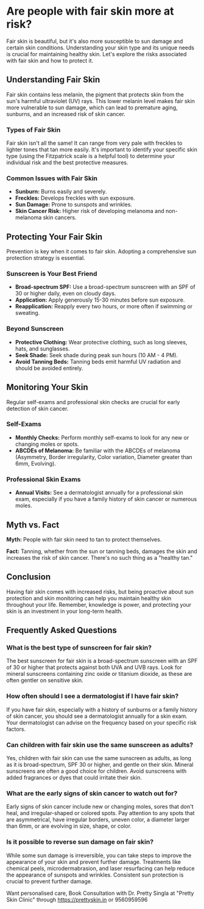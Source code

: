 # Are people with fair skin more at risk?

Fair skin is beautiful, but it's also more susceptible to sun damage and certain skin conditions. Understanding your skin type and its unique needs is crucial for maintaining healthy skin. Let's explore the risks associated with fair skin and how to protect it.

## Understanding Fair Skin

Fair skin contains less melanin, the pigment that protects skin from the sun's harmful ultraviolet (UV) rays. This lower melanin level makes fair skin more vulnerable to sun damage, which can lead to premature aging, sunburns, and an increased risk of skin cancer.

### Types of Fair Skin

Fair skin isn't all the same! It can range from very pale with freckles to lighter tones that tan more easily. It's important to identify your specific skin type (using the Fitzpatrick scale is a helpful tool) to determine your individual risk and the best protective measures.

### Common Issues with Fair Skin

*   **Sunburn:** Burns easily and severely.
*   **Freckles:** Develops freckles with sun exposure.
*   **Sun Damage:** Prone to sunspots and wrinkles.
*   **Skin Cancer Risk:** Higher risk of developing melanoma and non-melanoma skin cancers.

## Protecting Your Fair Skin

Prevention is key when it comes to fair skin. Adopting a comprehensive sun protection strategy is essential.

### Sunscreen is Your Best Friend

*   **Broad-spectrum SPF:** Use a broad-spectrum sunscreen with an SPF of 30 or higher daily, even on cloudy days.
*   **Application:** Apply generously 15-30 minutes before sun exposure.
*   **Reapplication:** Reapply every two hours, or more often if swimming or sweating.

### Beyond Sunscreen

*   **Protective Clothing:** Wear protective clothing, such as long sleeves, hats, and sunglasses.
*   **Seek Shade:** Seek shade during peak sun hours (10 AM - 4 PM).
*   **Avoid Tanning Beds:** Tanning beds emit harmful UV radiation and should be avoided entirely.

## Monitoring Your Skin

Regular self-exams and professional skin checks are crucial for early detection of skin cancer.

### Self-Exams

*   **Monthly Checks:** Perform monthly self-exams to look for any new or changing moles or spots.
*   **ABCDEs of Melanoma:** Be familiar with the ABCDEs of melanoma (Asymmetry, Border irregularity, Color variation, Diameter greater than 6mm, Evolving).

### Professional Skin Exams

*   **Annual Visits:** See a dermatologist annually for a professional skin exam, especially if you have a family history of skin cancer or numerous moles.

## Myth vs. Fact

**Myth:** People with fair skin need to tan to protect themselves.

**Fact:** Tanning, whether from the sun or tanning beds, damages the skin and increases the risk of skin cancer. There's no such thing as a "healthy tan."

## Conclusion

Having fair skin comes with increased risks, but being proactive about sun protection and skin monitoring can help you maintain healthy skin throughout your life. Remember, knowledge is power, and protecting your skin is an investment in your long-term health.

## Frequently Asked Questions

### What is the best type of sunscreen for fair skin?

The best sunscreen for fair skin is a broad-spectrum sunscreen with an SPF of 30 or higher that protects against both UVA and UVB rays. Look for mineral sunscreens containing zinc oxide or titanium dioxide, as these are often gentler on sensitive skin.

### How often should I see a dermatologist if I have fair skin?

If you have fair skin, especially with a history of sunburns or a family history of skin cancer, you should see a dermatologist annually for a skin exam. Your dermatologist can advise on the frequency based on your specific risk factors.

### Can children with fair skin use the same sunscreen as adults?

Yes, children with fair skin can use the same sunscreen as adults, as long as it is broad-spectrum, SPF 30 or higher, and gentle on their skin. Mineral sunscreens are often a good choice for children. Avoid sunscreens with added fragrances or dyes that could irritate their skin.

### What are the early signs of skin cancer to watch out for?

Early signs of skin cancer include new or changing moles, sores that don't heal, and irregular-shaped or colored spots. Pay attention to any spots that are asymmetrical, have irregular borders, uneven color, a diameter larger than 6mm, or are evolving in size, shape, or color.

### Is it possible to reverse sun damage on fair skin?

While some sun damage is irreversible, you can take steps to improve the appearance of your skin and prevent further damage. Treatments like chemical peels, microdermabrasion, and laser resurfacing can help reduce the appearance of sunspots and wrinkles. Consistent sun protection is crucial to prevent further damage.

Want personalised care, Book Consultation with Dr. Pretty Singla at "Pretty Skin Clinic" through https://prettyskin.in or 9560959596
